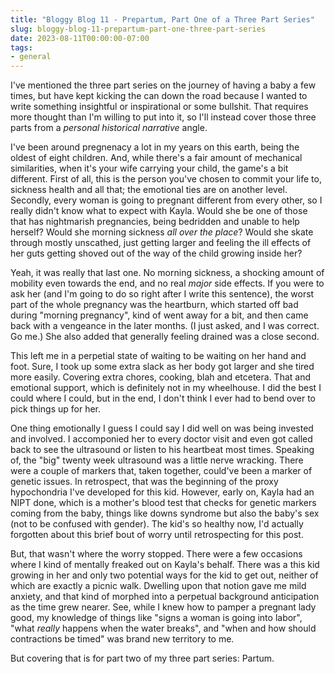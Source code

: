 ```yaml
---
title: "Bloggy Blog 11 - Prepartum, Part One of a Three Part Series"
slug: bloggy-blog-11-prepartum-part-one-three-part-series
date: 2023-08-11T00:00:00-07:00
tags:
- general
---
```

I've mentioned the three part series on the journey of having a baby a few times, but have kept kicking the can down the road because I wanted to write something insightful or inspirational or some bullshit. That requires more thought than I'm willing to put into it, so I'll instead cover those three parts from a _personal historical narrative_ angle.

I've been around pregnenacy a lot in my years on this earth, being the oldest of eight children. And, while there's a fair amount of mechanical similarities, when it's your wife carrying your child, the game's a bit different. First of all, this is the person you've chosen to commit your life to, sickness health and all that; the emotional ties are on another level. Secondly, every woman is going to pregnant different from every other, so I really didn't know what to expect with Kayla. Would she be one of those that has nightmarish pregnancies, being bedridden and unable to help herself? Would she morning sickness _all over the place_? Would she skate through mostly unscathed, just getting larger and feeling the ill effects of her guts getting shoved out of the way of the child growing inside her?

Yeah, it was really that last one. No morning sickness, a shocking amount of mobility even towards the end, and no real _major_ side effects. If you were to ask her (and I'm going to do so right after I write this sentence), the worst part of the whole pregnancy was the heartburn, which started off bad during "morning pregnancy", kind of went away for a bit, and then came back with a vengeance in the later months. (I just asked, and I was correct. Go me.) She also added that generally feeling drained was a close second.

This left me in a perpetial state of waiting to be waiting on her hand and foot. Sure, I took up some extra slack as her body got larger and she tired more easily. Covering extra chores, cooking, blah and etcetera. That and emotional support, which is definitely not in my wheelhouse. I did the best I could where I could, but in the end, I don't think I ever had to bend over to pick things up for her.

One thing emotionally I guess I could say I did well on was being invested and involved. I accomponied her to every doctor visit and even got called back to see the ultrasound or listen to his heartbeat most times. Speaking of, the "big" twenty week ultrasound was a little nerve wracking. There were a couple of markers that, taken together, could've been a marker of genetic issues. In retrospect, that was the beginning of the proxy hypochondria I've developed for this kid. However, early on, Kayla had an NIPT done, which is a mother's blood test that checks for genetic markers coming from the baby, things like downs syndrome but also the baby's sex (not to be confused with gender). The kid's so healthy now, I'd actually forgotten about this brief bout of worry until retrospecting for this post.

But, that wasn't where the worry stopped. There were a few occasions where I kind of mentally freaked out on Kayla's behalf. There was a this kid growing in her and only two potential ways for the kid to get out, neither of which are exactly a picnic walk. Dwelling upon that notion gave me mild anxiety, and that kind of morphed into a perpetual background anticipation as the time grew nearer. See, while I knew how to pamper a pregnant lady good, my knowledge of things like "signs a woman is going into labor", "what _really_ happens when the water breaks", and "when and how should contractions be timed" was brand new territory to me.

But covering that is for part two of my three part series: Partum.
